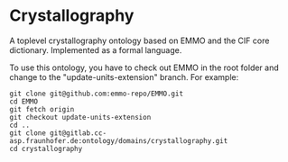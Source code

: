 Crystallography
===============
A toplevel crystallography ontology based on EMMO and the CIF core
dictionary. Implemented as a formal language.

To use this ontology, you have to check out EMMO in the root folder
and change to the "update-units-extension" branch.  For example:

    git clone git@github.com:emmo-repo/EMMO.git
    cd EMMO
    git fetch origin
    git checkout update-units-extension
    cd ..
    git clone git@gitlab.cc-asp.fraunhofer.de:ontology/domains/crystallography.git
    cd crystallography
